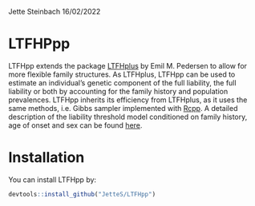 Jette Steinbach
16/02/2022

<!-- README.md is generated from README.Rmd. Please edit that file -->

# LTFHPpp

LTFHpp extends the package
[LTFHplus](https://emilmip.github.io/LTFHPlus/) by Emil M. Pedersen to
allow for more flexible family structures. As LTFHplus, LTFHpp can be
used to estimate an individual’s genetic component of the full
liability, the full liability or both by accounting for the family
history and population prevalences. LTFHpp inherits its efficiency from
LTFHplus, as it uses the same methods, i.e. Gibbs sampler implemented
with [Rcpp](http://www.rcpp.org/). A detailed description of the
liability threshold model conditioned on family history, age of onset
and sex can be found [here](https://doi.org/10.1016/j.ajhg.2022.01.009).

# Installation

You can install LTFHpp by:

``` r
devtools::install_github("JetteS/LTFHpp")
```
